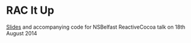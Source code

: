 # RAC It Up

[Slides](./Slides.md) and accompanying code for NSBelfast ReactiveCocoa talk on 18th August 2014
